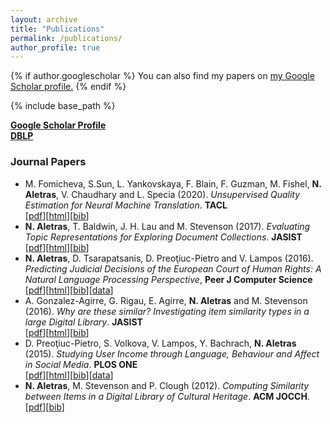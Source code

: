 ```yaml
---
layout: archive
title: "Publications"
permalink: /publications/
author_profile: true
---
```


{% if author.googlescholar %}
  You can also find my papers on <u><a href="{{author.googlescholar}}">my Google Scholar profile</a>.</u>
{% endif %}

{% include base_path %}


<p><a href="http://scholar.google.co.uk/citations?user=uxRWFhoAAAAJ"><b>Google Scholar Profile</b></a><br />
<a href="http://www.informatik.uni-trier.de/%7Eley/pers/hd/a/Aletras:Nikolaos.html"><b>DBLP</b></a></p>

<p></p>

### Journal Papers

* M. Fomicheva, S.Sun, L. Yankovskaya, F. Blain, F. Guzman, M. Fishel, **N. Aletras**, V. Chaudhary and L. Specia (2020). *Unsupervised Quality Estimation for Neural Machine Translation*. **TACL**\
\[[pdf](https://www.mitpressjournals.org/doi/pdf/10.1162/tacl_a_00330)\]\[[html](https://www.mitpressjournals.org/doi/full/10.1162/tacl_a_00330)\]\[[bib]()\]
* **N. Aletras**, T. Baldwin, J. H. Lau and M. Stevenson (2017). *Evaluating Topic Representations for Exploring Document Collections*. **JASIST**\
\[[pdf](http://onlinelibrary.wiley.com/doi/10.1002/asi.23574/epdf)\]\[[html](http://onlinelibrary.wiley.com/doi/10.1002/asi.23574/full)\]\[[bib](http://naletras.github.io/files/jasist15a.bib)\]
* <b>N. Aletras</b>, D. Tsarapatsanis, D. Preoţiuc-Pietro and V. Lampos (2016). *Predicting Judicial Decisions of the European Court of Human Rights: A Natural Language Processing Perspective*, **Peer J Computer Science**\
[<a href="https://peerj.com/articles/cs-93.pdf">pdf</a>][<a href="https://peerj.com/articles/cs-93/">html</a>][<a href="https://peerj.com/articles/cs-93.bib">bib</a>][<a href="https://figshare.com/s/6f7d9e7c375ff0822564">data</a>]
* A. Gonzalez-Agirre, G. Rigau, E. Agirre, <b>N. Aletras</b> and M. Stevenson (2016). *Why are these similar? Investigating item similarity types in a large Digital Library*. **JASIST**\
[<a href="http://onlinelibrary.wiley.com/doi/10.1002/asi.23482/epdf">pdf</a>][<a href="http://onlinelibrary.wiley.com/doi/10.1002/asi.23482/full">html</a>][<a href="http://naletras.github.io/files/jasist15b.bib">bib</a>]
* D. Preoţiuc-Pietro, S. Volkova, V. Lampos, Y. Bachrach, <b>N. Aletras</b> (2015). *Studying User Income through Language, Behaviour and Affect in Social Media*. **PLOS ONE**\
[<a href="http://www.plosone.org/article/fetchObject.action?uri=info:doi/10.1371/journal.pone.0138717&amp;representation=PDF">pdf</a>][<a href="http://journals.plos.org/plosone/article?id=10.1371/journal.pone.0138717">html</a>][<a href="http://www.plosone.org/article/getBibTexCitation.action?articleURI=info%3Adoi%2F10.1371%2Fjournal.pone.0138717">bib</a>][<a href="http://figshare.com/articles/Twitter_User_Income_Dataset/1515997">data</a>]
* <b>N. Aletras</b>, M. Stevenson and P. Clough (2012). *Computing Similarity between Items in a Digital Library of Cultural Heritage*. **ACM JOCCH**.\
[<a href="http://dl.acm.org/authorize?6886895">pdf</a>][<a href="http://dl.acm.org/downformats.cfm?id=2399184&amp;parent_id=2399180&amp;expformat=bibtex&amp;CFID=270429833&amp;CFTOKEN=32772545">bib</a>]

